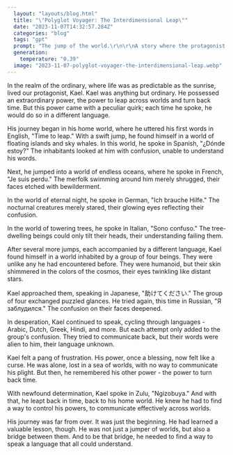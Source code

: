 ```yaml
---
  layout: "layouts/blog.html"
  title: "\"Polyglot Voyager: The Interdimensional Leap\""
  date: "2023-11-07T14:32:57.284Z"
  categories: "blog"
  tags: "gpt"
  prompt: "The jump of the world.\r\n\r\nA story where the protagonist jumps out from one world to the next.\r\n\r\nHe has the power of turning back time, and every time he speaks, he speaks in a different language (he speaks at least 25 times).\r\n\r\nHe meets a group of 4 which try to communicate with him but fail miserably."
  generation: 
    temperature: "0.39"
  image: "2023-11-07-polyglot-voyager-the-interdimensional-leap.webp"
---
```

In the realm of the ordinary, where life was as predictable as the sunrise, lived our protagonist, Kael. Kael was anything but ordinary. He possessed an extraordinary power, the power to leap across worlds and turn back time. But this power came with a peculiar quirk; each time he spoke, he would do so in a different language.

His journey began in his home world, where he uttered his first words in English, "Time to leap." With a swift jump, he found himself in a world of floating islands and sky whales. In this world, he spoke in Spanish, "¿Dónde estoy?" The inhabitants looked at him with confusion, unable to understand his words.

Next, he jumped into a world of endless oceans, where he spoke in French, "Je suis perdu." The merfolk swimming around him merely shrugged, their faces etched with bewilderment. 

In the world of eternal night, he spoke in German, "Ich brauche Hilfe." The nocturnal creatures merely stared, their glowing eyes reflecting their confusion. 

In the world of towering trees, he spoke in Italian, "Sono confuso." The tree-dwelling beings could only tilt their heads, their understanding failing them.

After several more jumps, each accompanied by a different language, Kael found himself in a world inhabited by a group of four beings. They were unlike any he had encountered before. They were humanoid, but their skin shimmered in the colors of the cosmos, their eyes twinkling like distant stars.

Kael approached them, speaking in Japanese, "助けてください." The group of four exchanged puzzled glances. He tried again, this time in Russian, "Я заблудился." The confusion on their faces deepened.

In desperation, Kael continued to speak, cycling through languages - Arabic, Dutch, Greek, Hindi, and more. But each attempt only added to the group's confusion. They tried to communicate back, but their words were alien to him, their language unknown.

Kael felt a pang of frustration. His power, once a blessing, now felt like a curse. He was alone, lost in a sea of worlds, with no way to communicate his plight. But then, he remembered his other power - the power to turn back time.

With newfound determination, Kael spoke in Zulu, "Ngizobuya." And with that, he leapt back in time, back to his home world. He knew he had to find a way to control his powers, to communicate effectively across worlds. 

His journey was far from over. It was just the beginning. He had learned a valuable lesson, though. He was not just a jumper of worlds, but also a bridge between them. And to be that bridge, he needed to find a way to speak a language that all could understand.
